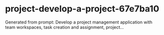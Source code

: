 # project-develop-a-project-67e7ba10
Generated from prompt: Develop a project management application with team workspaces, task creation and assignment, project...
